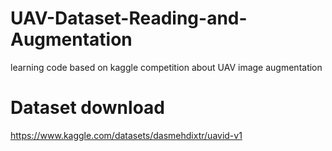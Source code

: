 # UAV-Dataset-Reading-and-Augmentation
learning code based on kaggle competition about UAV image augmentation

# Dataset download
https://www.kaggle.com/datasets/dasmehdixtr/uavid-v1
